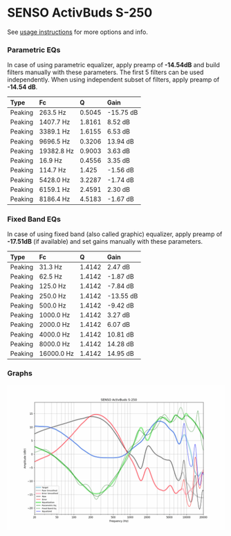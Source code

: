 # SENSO ActivBuds S-250
See [usage instructions](https://github.com/jaakkopasanen/AutoEq#usage) for more options and info.

### Parametric EQs
In case of using parametric equalizer, apply preamp of **-14.54dB** and build filters manually
with these parameters. The first 5 filters can be used independently.
When using independent subset of filters, apply preamp of **-14.54 dB**.

| Type    | Fc         |      Q | Gain      |
|:--------|:-----------|:-------|:----------|
| Peaking | 263.5 Hz   | 0.5045 | -15.75 dB |
| Peaking | 1407.7 Hz  | 1.8161 | 8.52 dB   |
| Peaking | 3389.1 Hz  | 1.6155 | 6.53 dB   |
| Peaking | 9696.5 Hz  | 0.3206 | 13.94 dB  |
| Peaking | 19382.8 Hz | 0.9003 | 3.63 dB   |
| Peaking | 16.9 Hz    | 0.4556 | 3.35 dB   |
| Peaking | 114.7 Hz   | 1.425  | -1.56 dB  |
| Peaking | 5428.0 Hz  | 3.2287 | -1.74 dB  |
| Peaking | 6159.1 Hz  | 2.4591 | 2.30 dB   |
| Peaking | 8186.4 Hz  | 4.5183 | -1.67 dB  |

### Fixed Band EQs
In case of using fixed band (also called graphic) equalizer, apply preamp of **-17.51dB**
(if available) and set gains manually with these parameters.

| Type    | Fc         |      Q | Gain      |
|:--------|:-----------|:-------|:----------|
| Peaking | 31.3 Hz    | 1.4142 | 2.47 dB   |
| Peaking | 62.5 Hz    | 1.4142 | -1.87 dB  |
| Peaking | 125.0 Hz   | 1.4142 | -7.84 dB  |
| Peaking | 250.0 Hz   | 1.4142 | -13.55 dB |
| Peaking | 500.0 Hz   | 1.4142 | -9.42 dB  |
| Peaking | 1000.0 Hz  | 1.4142 | 3.27 dB   |
| Peaking | 2000.0 Hz  | 1.4142 | 6.07 dB   |
| Peaking | 4000.0 Hz  | 1.4142 | 10.81 dB  |
| Peaking | 8000.0 Hz  | 1.4142 | 14.28 dB  |
| Peaking | 16000.0 Hz | 1.4142 | 14.95 dB  |

### Graphs
![](./SENSO%20ActivBuds%20S-250.png)